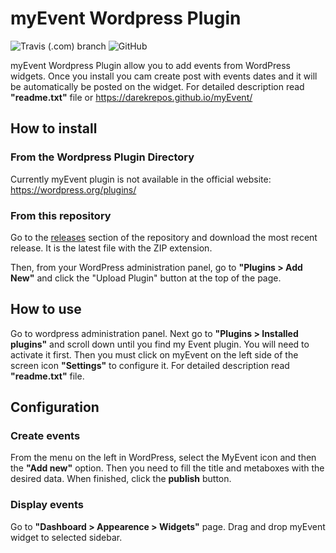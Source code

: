# myEvent Wordpress Plugin
![Travis (.com) branch](https://img.shields.io/travis/com/DarekRepos/myEvent/master)
![GitHub](https://img.shields.io/github/license/DarekRepos/myEvent)

myEvent Wordpress Plugin allow you to add events from WordPress widgets. Once you install you cam create post with events dates and it will be automatically be posted on the widget. For detailed description read **"readme.txt"** file or https://darekrepos.github.io/myEvent/

## How to install

### From the Wordpress Plugin Directory
Currently myEvent plugin is not available in the official website: https://wordpress.org/plugins/

### From this repository
Go to the [releases](https://github.com/Darekrepos/myevent/releases) section of the repository and download the most recent release. It is the latest file with the ZIP extension.

Then, from your WordPress administration panel, go to **"Plugins > Add New"** and click the "Upload Plugin" button at the top of the page.

## How to use
Go to wordpress administration panel. Next go to **"Plugins > Installed plugins"** and scroll down until you find my Event plugin. You will need to activate it first. Then you must click on myEvent on the left side of the screen icon **"Settings"** to configure it. For detailed description read **"readme.txt"** file.

## Configuration

### Create events
From the menu on the left in WordPress, select the MyEvent icon and then the **"Add new"** option. Then you need to fill the title and metaboxes with the desired data. When finished, click the **publish** button.

### Display events
Go to **"Dashboard > Appearence > Widgets"** page. Drag and drop myEvent widget to selected sidebar.
